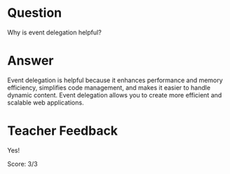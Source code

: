 # Question
Why is event delegation helpful?

# Answer
Event delegation is helpful because it enhances performance and memory efficiency, simplifies code management, and makes it easier to handle dynamic content. Event delegation allows you to create more efficient and scalable web applications.

# Teacher Feedback

Yes! 

Score: 3/3